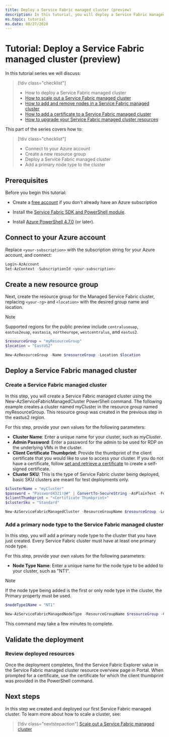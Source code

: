 ```yaml
---
title: Deploy a Service Fabric managed cluster (preview)
description: In this tutorial, you will deploy a Service Fabric managed cluster for testing.
ms.topic: tutorial
ms.date: 08/27/2020
---
```


# Tutorial: Deploy a Service Fabric managed cluster (preview)

In this tutorial series we will discuss:

> [!div class="checklist"]
> * How to deploy a Service Fabric managed cluster 
> * [How to scale out a Service Fabric managed cluster](tutorial-managed-cluster-scale.md)
> * [How to add and remove nodes in a Service Fabric managed cluster](tutorial-managed-cluster-add-remove-node-type.md)
> * [How to add a certificate to a Service Fabric managed cluster](tutorial-managed-cluster-certificate.md)
> * [How to upgrade your Service Fabric managed cluster resources](tutorial-managed-cluster-upgrade.md)

This part of the series covers how to:

> [!div class="checklist"]
> * Connect to your Azure account
> * Create a new resource group
> * Deploy a Service Fabric managed cluster
> * Add a primary node type to the cluster

## Prerequisites

Before you begin this tutorial:

* Create a [free account](https://azure.microsoft.com/free/?WT.mc_id=A261C142F) if you don't already have an Azure subscription

* Install the [Service Fabric SDK and PowerShell module](service-fabric-get-started.md).

* Install [Azure PowerShell 4.7.0](https://docs.microsoft.com/powershell/azure/release-notes-azureps?view=azps-4.7.0&preserve-view=true#azservicefabric) (or later).

## Connect to your Azure account

Replace `<your-subscription>` with the subscription string for your Azure account, and connect:

```powershell
Login-AzAccount
Set-AzContext -SubscriptionId <your-subscription>

```

## Create a new resource group

Next, create the resource group for the Managed Service Fabric cluster, replacing `<your-rg>` and `<location>` with the desired group name and location.

> [!NOTE]
> Supported regions for the public preview include `centraluseuap`, `eastus2euap`, `eastasia`, `northeurope`, `westcentralus`, and `eastus2`.

```powershell
$resourceGroup = "myResourceGroup"
$location = "EastUS2"

New-AzResourceGroup -Name $resourceGroup -Location $location
```

## Deploy a Service Fabric managed cluster

### Create a Service Fabric managed cluster

In this step, you will create a Service Fabric managed cluster using the New-AzServiceFabricManagedCluster PowerShell command. The following example creates a cluster named myCluster in the resource group named myResourceGroup. This resource group was created in the previous step in the eastus2 region.

For this step, provide your own values for the following  parameters:

* **Cluster Name**: Enter a unique name for your cluster, such as *myCluster*.
* **Admin Password**: Enter a password for the admin to be used for RDP on the underlying VMs in the cluster.
* **Client Certificate Thumbprint**: Provide the thumbprint of the client certificate that you would like to use to access your cluster. If you do not have a certificate, follow [set and retrieve a certificate](https://docs.microsoft.com/azure/key-vault/certificates/quick-create-portal) to create a self-signed certificate.
* **Cluster SKU**: This is the type of Service Fabric cluster being deployed, basic SKU clusters are meant for test deployments only.

```powershell
$clusterName = "myCluster" 
$password = "Password4321!@#" | ConvertTo-SecureString -AsPlainText -Force
$clientThumbprint = "<Certificate Thumbprint>"
$clusterSku = "Standard"

New-AzServiceFabricManagedCluster -ResourceGroupName $resourceGroup -Location $location -ClusterName $clusterName -ClientCertThumbprint $clientThumbprint -ClientCertIsAdmin -AdminPassword $password -Sku $clusterSKU -Verbose
```

### Add a primary node type to the Service Fabric managed cluster

In this step, you will add a primary node type to the cluster that you have just created. Every Service Fabric cluster must have at least one primary node type.

For this step, provide your own values for the following  parameters:

* **Node Type Name**: Enter a unique name for the node type to be added to your cluster, such as "NT1".

> [!NOTE]
> If the node type being added is the first or only node type in the cluster, the Primary property must be used.

```powershell
$nodeType1Name = "NT1"

New-AzServiceFabricManagedNodeType -ResourceGroupName $resourceGroup -ClusterName $clusterName -Name $nodeType1Name -Primary -InstanceCount 5
```

This command may take a few minutes to complete.

## Validate the deployment

### Review deployed resources

Once the deployment completes, find the Service Fabric Explorer value in the Service Fabric managed cluster resource overview page in Portal. When prompted for a certificate, use the certificate for which the client thumbprint was provided in the PowerShell command.

## Next steps

In this step we created and deployed our first Service Fabric managed cluster. To learn more about how to scale a cluster, see:

> [!div class="nextstepaction"]
> [Scale out a Service Fabric managed cluster](./tutorial-managed-cluster-scale.md)

